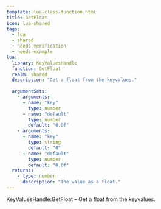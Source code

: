 ```yaml
---
template: lua-class-function.html
title: GetFloat
icon: lua-shared
tags:
  - lua
  - shared
  - needs-verification
  - needs-example
lua:
  library: KeyValuesHandle
  function: GetFloat
  realm: shared
  description: "Get a float from the keyvalues."
  
  argumentSets:
    - arguments:
      - name: "key"
        type: number
      - name: "default"
        type: number
        default: "0.0f"
    - arguments:
      - name: "key"
        type: string
        default: "0"
      - name: "default"
        type: number
        default: "0.0f"
  returns:
    - type: number
      description: "The value as a float."
---
```


<div class="lua__search__keywords">
KeyValuesHandle:GetFloat &#x2013; Get a float from the keyvalues.
</div>
